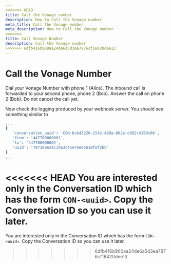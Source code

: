 ```yaml
---
<<<<<<< HEAD
title: Call the Vonage number
description: How to Call the Vonage number
meta_title: Call the Vonage number
meta_description: How to Call the Vonage number
=======
title: Call Vonage Number
description: Call the Vonage number
>>>>>>> 6dfb416b960aa24de6a5d3ea7876cf18420dee13
---
```


# Call the Vonage Number

Dial your Vonage Number with phone 1 (Alice). The inbound call is forwarded to your second phone, phone 2 (Bob). Answer the call on phone 2 (Bob). Do not cancel the call yet.

Now check the logging produced by your webhook server. You should see something similar to

``` bash
...
{
   'conversation_uuid': 'CON-bc643220-2542-499a-892e-c982c4150c06',
   'from': '447700000001',
   'to': '447700000002',
   'uuid': '797168e24c19a3c45e74e05b10fef2b5'
}
...
```

<<<<<<< HEAD
You are interested only in the Conversation ID which has the form `CON-<uuid>`. Copy the Conversation ID so you can use it later.
=======
You are interested only in the Conversation ID which has the form `CON-<uuid>`. Copy the Conversation ID so you can use it later.
>>>>>>> 6dfb416b960aa24de6a5d3ea7876cf18420dee13
